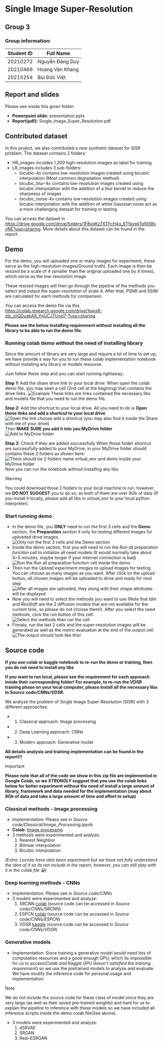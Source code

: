# **Single Image Super-Resolution**
## Group 3
### Group information:

| Student ID | Full Name        |
| ---------- | ---------------- |
| 20210272   | Nguyễn Đăng Duy  |
| 20210466   | Hoàng Văn Khang  |
| 20215254   | Bùi Đức Việt     |

## Report and slides
Please see inside this given folder:
- **Powerpoint slide:** presentation.pptx
- **Report(pdf):** Single_Image_Super_Resolution.pdf

## Contributed dataset
In this project, we also contributed a new synthetic dataset for SISR problem. The dataset contains 2 folders:
- HR_images inculdes 1,200 high-resolution images as label for training
- LR_images includes 3 sub-folders: 
    - bicubic-4x contains low-resolution images created using bicubic interpolation (Most common degradation method)
    - bicubic_blur-4x contains low-resolution images created using bicubic interpolation with the addition of a blur kernel to reduce the sharpness of images
    - bicubic_noise-4x contains low-resolution images created using bicubic interpolation with the addition of white Gaussian noise act as a more challenging dataset for training or testing

You can access the dataset in https://drive.google.com/drive/folders/1F8yqKz7XTFcH4q_6TfaypkTqf05RsyNE?usp=sharing. More details about this dataset can be found in the report.

## Demo
For the demo, you will uploaded one or many images for experiment, these serve as the high-resolution images(Ground truth). Each image is then be resized be a scale of 4 (smaller than the original uploaded one by 4 times), which serve as the low-resolution image.

These resized images will then go through the pipeline of the methods you select and output the super-resolution of scale 4. After that, PSNR and SSIM are calculated for each methods for comparison.

You can access the demo file via this https://colab.research.google.com/drive/1pwxR-zbi_ziiQDuabA9_YnUCJ7Uoxl7-?usp=sharing.

**Please see the below installing requirement without installing all the library to be able to run the demo file.**

### Running colab demo without the need of installing library
Since the amount of library are very large and require a lot of time to set up, we have provide a way for you to run these colab implementation notebook without installing any library or models resourse. 

Just follow these step and you can start running rightaway:

**Step 1:** Add the share drive link to your local drive:
    When open the colab demo file, you may seen a cell (2nd cell at the begining) that contains the drive links.
    ![Example](asserts/demo.png)
    These links are links contained the necessary libs and models file that you need to run the demo file. 
    
**Step 2:** Add the shortcut to your local drive. All you need to do is **Open these links and add a shortcut to your local drive**
    ![Open the link choose add a shortcut (you may also find it inside the *Share with me* of your drive)](asserts/short_cut.png)
    Then **MAKE SURE you add it into you MyDrive folder**
    ![Add to MyDrive folder](asserts/add_to_mydrive.png)
    
**Step 3:** Check if they are added successfully
    When those folder shortcut are successfully added to your MyDrive, in your MyDrive folder should contains these 2 folders as shown here:
    ![There should be 2 folders name *virtual_env* and *demo* inside your MyDrive folder](asserts/sucess.png)
    Now you can run the notebook without installing any libs

> [!WARNING]
> You could download those 2 folders to your local machine to run, however, we **DO NOT SUGGEST** you to do so, as both of them are over 8Gb of data (If you install it locally, please add all libs in *virtual_env* to your local python interpreter).

### Start running demo 
- In the demo file, you **ONLY** need to run the first 3 cells and the **Demo** section, the **Preparation** section it only for testing different images for uploaded drive images.
![Only run the first 3 cells and the *Demo* section](asserts/run_demo.png)
- Inside the demo section, first you will need to run the *Run all preparation function* cell to initialize all need models (It would normally take about 4~5 minutes, maybe longer if your internet connection is bad)
![Run the *Run all preparation function* cell inside the demo](asserts/preparation.png)
- Then run the *Upload experiment images* to upload images for testing. You can choose as many images as you want. After click on the upload button, all chosen images will be uploaded to drive and ready for next step
![After all images are uploaded, they along with their shape attributes will be displayed](asserts/upload_image.png)
- Now you will need to select the methods you want to use (Note that *ldm* and *ResShift* are the 2 diffusion models that are not available for the current time, so please do not choose them!). After you select the need methods, click the run button of this cell.
![Select the methods then run the cell](asserts/select.png)
- Finnaly, run the last 2 cells and the super-resolution images will be generated as well as the metric evaluation at the end of the output cell.
![The output should look like this!](asserts/output.png)

## Source code
**If you use colab or kaggle notebook to re-run the demo or training, then you do not need to install any libs**

**If you want to run local, please see the requirement for each approach inside their corresponding folder! For example, to re-run the VDSR training phase on your local computer, please install all the necessary libs in *Source code/CNNs/VDSR*.**

We analyze the problem of Single Image Super-Resolution (SISR) with 3 different approaches:
- 1. Classical approach: Image processing
- 2. Deep Learning approach: CNNs
- 3. Modern approach: Generative model
     
**All details analysis and training implementation can be found in the report!!!**

> [!IMPORTANT]
> **Please note that all of the code we show in this zip file are implemented in Google Colab, so we _STRONGLY_ suggest that you use the colab links below for better experiment without the need of install a large amount of library, framework and data needed for the implementation (may about 8Gb of data and take a large amount of time and effort to setup)**


### Classical methods - Image processing
- Implementation: Please see in *Source code/Classical/Image_Processing.ipynb*
- **Colab:** [Image processing](https://colab.research.google.com/drive/1H-nwYogCMbNOUc_9gZeuDSIn1N80CZXz?usp=sharing&fbclid=IwZXh0bgNhZW0CMTAAAR3nHwLsXaLj-D4fXTl12ha5f2ZI95Zr61k3wia5SHeMuFonrLIp34UuQI0_aem_ASV4ApBFi0bVaKoc9onfRMpxa11chVX1SPii8tF1odshOsd6qwa7d__4TpGcMxXuv7kwxJzX4xSOTarSQQmzRqe4#scrollTo=m6UhUsLR_9ZS)
- 3 methods were experimented and analyze:
    1. Nearest Neighbor
    2. Bilinear interpolation
    3. Bicubic interpolation
       
*(Extra: Lacnzo have also been experiment but we have not fully understand the idea of it so its not include in the report, however, you can still play with it in the colab file :grinning:)*

### Deep learning methods - CNNs
- Implementation: Please see in *Source code/CNNs*
- 3 models were experimented and analyze:
    1. SRCNN [colab]() (source code can be accessed in *Source code/CNNs/SRCNN*)
    2. ESPCN [colab]() (source code can be accessed in *Source code/CNNs/ESPCN*)
    3. VDSR [kaggle](https://www.kaggle.com/code/oneplusoneisthree/vdsr-v2) (source code can be accessed in *Source code/CNNs/VDSR*)


### Generative models
- Implementation: Since training a generative model would need lots of computation resources and a good enough GPU, which its impossible for us to access(*Colab and Kaggle GPU doesn't satisfied the training requirement*) so we use the pretrained models to analyze and evaluate. We have modify the inference code for personal usage and implementation.
  
> [!NOTE]
> We do not include the source code for these class of model since they are very large (as well as their saved pre-trained weights) and hard for us to explain the pipeline to inference with these models so we have included all inference scripts inside the demo colab file(See above).

- 3 models were experimented and analyze:
    1. dSRVAE
    2. SRGAN
    3. Real-ESRGAN






